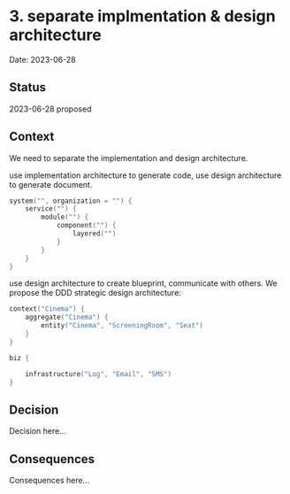 # 3. separate implmentation & design architecture

Date: 2023-06-28

## Status

2023-06-28 proposed

## Context

We need to separate the implementation and design architecture.

use implementation architecture to generate code, use design architecture to generate document.

```kotlin
system("", organization = "") {
    service("") {
        module("") {
            component("") {
                layered("")
            }
        }
    }
}
```

use design architecture to create blueprint, communicate with others. We propose the DDD strategic design architecture:

```kotlin
context("Cinema") {
    aggregate("Cinema") {
        entity("Cinema", "ScreeningRoom", "Seat")
    }
}

biz {

    infrastructure("Log", "Email", "SMS")
}
```

## Decision

Decision here...

## Consequences

Consequences here...

